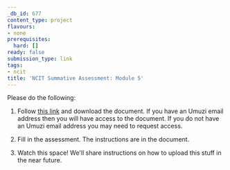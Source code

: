 ```yaml
---
_db_id: 677
content_type: project
flavours:
- none
prerequisites:
  hard: []
ready: false
submission_type: link
tags:
- ncit
title: 'NCIT Summative Assessment: Module 5'
---
```


Please do the following:

1. Follow [this link](https://drive.google.com/file/d/1z-V18crRIMaUsYVcXzWX2JXzGNgoGUGh/view?usp=sharing) and download the document. If you have an Umuzi email address then you will have access to the document. If you do not have an Umuzi email address you may need to request access.

2. Fill in the assessment. The instructions are in the document. 
   
3. Watch this space! We'll share instructions on how to upload this stuff in the near future.